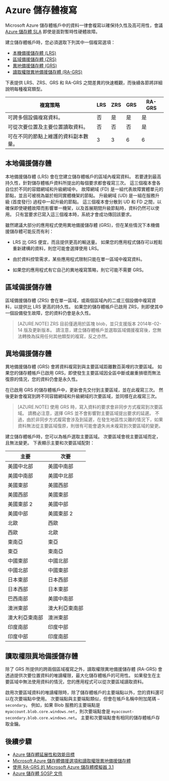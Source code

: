 
<properties 
  pageTitle="Azure 儲存體複寫 | Microsoft Azure" 
  description="系統會 複製Microsoft Azure 儲存體帳戶中的資料，以維持持久性和高可用性。 複寫選項包括本機備援儲存體 (LRS)、區域備援儲存體 (ZRS)、異地備援儲存體 (GRS) 和讀取權限異地備援儲存體 (RA-GRS)。" 
  services="storage" 
  documentationCenter="" 
  authors="tamram" 
  manager="adinah" 
  editor=""/>

<tags 
  ms.service="storage" 
  ms.workload="storage" 
  ms.tgt_pltfrm="na" 
  ms.devlang="na" 
  ms.topic="article" 
  ms.date="10/20/2015" 
  ms.author="tamram"/>

# Azure 儲存體複寫

Microsoft Azure 儲存體帳戶中的資料一律會複寫以確保持久性及高可用性，會議 [Azure 儲存體 SLA](http://azure.microsoft.com/support/legal/sla/) 即使是面對暫時性硬體故障。

建立儲存體帳戶時，您必須選取下列其中一個複寫選項：  

- [本機備援儲存體 (LRS)](#locally-redundant-storage)
- [區域備援儲存體 (ZRS)](#zone-redundant-storage)
- [異地備援儲存體 (GRS)](#geo-redundant-storage)
- [讀取權限異地備援儲存體 (RA-GRS)](#read-access-geo-redundant-storage)

下表提供 LRS、ZRS、GRS 和 RA-GRS 之間差異的快速概觀，而後續各節將詳細說明每種複寫類型。


|複寫策略|LRS|ZRS|GRS|RA-GRS
|--------------------|---|---|---|------
|可跨多個設備複寫資料。|否|是|是|是|
|可從次要位置及主要位置讀取資料。|否|否|否|是
|可在不同的節點上維護的資料副本數量。|3|3|6|6


## 本地備援儲存體

本地備援儲存體 (LRS) 會在您建立儲存體帳戶的區域內複寫資料。 若要達到最高持久性，針對儲存體帳戶資料所提出的每個要求都會複寫三次。 這三個複本會各自位於不同的容錯網域和升級網域中。 故障網域 (FD) 是一組代表故障實體單元的節點，並且可被視為屬於相同實體機架的節點。 升級網域 (UD) 是一組在服務升級 (首度發行) 過程中一起升級的節點。 這三個複本會分散到 UD 和 FD 之間，以確保即使硬體故障而影響單一機架，以及首展期間升級節點時，資料仍然可以使用。 只有當要求已寫入這三個複本時，系統才會成功傳回該要求。

雖然建議大部分的應用程式使用異地備援儲存體 (GRS)，但在某些情況下本機備援儲存體可能反而有利：  

- LRS 比 GRS 便宜，而且提供更高的輸送量。 如果您的應用程式儲存可以輕鬆重新建構的資料，則您可能會選擇使用 LRS。

- 由於資料控管需求，某些應用程式限制只能在單一區域中複寫資料。

- 如果您的應用程式有它自己的異地複寫策略，則它可能不需要 GRS。


## 區域備援儲存體

區域備援儲存體 (ZRS) 會在單一區域，或兩個區域內的二或三個設備中複寫資料，以提供比 LRS 更高的持久性。 如果您的儲存體帳戶已啟用 ZRS，則即使其中一個設備發生故障，您的資料仍會是永久性。


>[AZURE.NOTE]  ZRS 目前僅適用於區塊 blob，並只支援版本 2014年-02-14 版及更新版本。 請注意，建立儲存體帳戶並選取區域備援複寫後，您無法轉換為採用任何其他類型的複寫，反之亦然。


## 異地備援儲存體

異地備援儲存體 (GRS) 會將資料複寫到與主要區域距離數百英哩的次要區域。 如果您的儲存體帳戶已啟用 GRS，即使發生主要區域因全區中斷或嚴重損壞而無法復原的情況，您的資料仍會是永久性。

在已啟用 GRS 的儲存體帳戶中，更新會先交付到主要區域，並在此複寫三次。 然後更新會複寫到跨不同容錯網域和升級網域的次要區域，並同樣在此複寫三次。


> [AZURE.NOTE] 使用 GRS 時，寫入資料的要求會非同步方式複寫到次要區域。 請務必注意，選擇 GRS 並不會影響對主要區域提出要求的延遲。 不過，由於非同步方式複寫會涉及到延遲，在發生地區性災難的情況下，如果資料無法從主要區域復原，則很有可能會遺失尚未複寫到次要區域的變更。

建立儲存體帳戶時，您可以為帳戶選取主要區域。 次要區域會視主要區域而定，且無法變更。 下表顯示主要和次要區域配對：

|主要            |次要
| ---------------   |----------------
|美國中北部   |美國中南部
|美國中南部   |美國中北部
|美國東部            |美國西部
|美國西部            |美國東部
|美國東部 2          |美國中部
|美國中部         |美國東部 2
|北歐       |西歐
|西歐        |北歐
|東南亞    |東亞
|東亞          |東南亞
|中國東部         |中國北部
|中國北部        |中國東部
|日本東部         |日本西部
|日本西部         |日本東部
|巴西南部       |美國中南部
|澳洲東部     |澳大利亞東南部
|澳大利亞東南部|澳洲東部
|印度南部        |印度中部
|印度中部      |印度南部
  

## 讀取權限異地備援儲存體

除了 GRS 所提供的跨兩個區域複寫之外，讀取權限異地備援儲存體 (RA-GRS) 會透過提供次要位置資料的唯讀權限，最大化儲存體帳戶的可用性。 如果發生在主要區域中無法使用資料的情況，您的應用程式可以從次要區域讀取資料。

啟用次要區域資料的唯讀權限時，除了儲存體帳戶的主要端點以外，您的資料還可以在次要端點中使用。 次要端點與主要端點類似，但會在帳戶名稱中附加尾碼 `–secondary`。 例如，如果 Blob 服務的主要端點是 `myaccount.blob.core.windows.net`，則次要端點會是 `myaccount-secondary.blob.core.windows.net`。 主要和次要端點會有相同的儲存體帳戶存取金鑰。

## 後續步驟

- [Azure 儲存體延展性和效能目標](storage-scalability-targets.md)
- [Microsoft Azure 儲存體備援選項和讀取權限異地備援儲存體 ](http://blogs.msdn.com/b/windowsazurestorage/archive/2013/12/11/introducing-read-access-geo-replicated-storage-ra-grs-for-windows-azure-storage.aspx)  
- [使用 RA-GRS 的 Microsoft Azure 儲存體模擬器 3.1 ](http://blogs.msdn.com/b/windowsazurestorage/archive/2014/05/08/microsoft-azure-storage-emulator-3-1-with-ra-grs.aspx)
- [Azure 儲存體 SOSP 文件](http://blogs.msdn.com/b/windowsazurestorage/archive/2011/11/20/windows-azure-storage-a-highly-available-cloud-storage-service-with-strong-consistency.aspx)  


